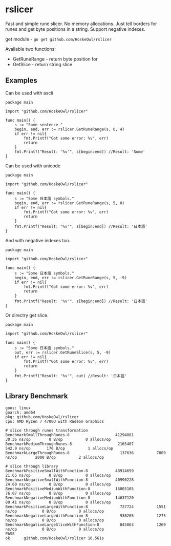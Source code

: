 # rslicer
Fast and simple rune slicer. No memory allocations.
Just tell borders for runes and get byte positions in a string.
Support negative indexes.

get module - `go get github.com/HoskeOwl/rslicer`

Available two functions:
* GetRuneRange - return byte position for
* GetSlice - return string slice

## Examples
Can be used with ascii

```
package main

import "github.com/HoskeOwl/rslicer"

func main() {
	s := "Some sentence."
	begin, end, err := rslicer.GetRuneRange(s, 0, 4)
    if err != nil{
        fmt.Printf("Got some error: %v", err)
        return
    }
    fmt.Printf("Result: '%v'", s[begin:end]) //Result: 'Some'
}
```

Can be used with unicode

```
package main

import "github.com/HoskeOwl/rslicer"

func main() {
	s := "Some 日本語 symbols."
	begin, end, err := rslicer.GetRuneRange(s, 5, 8)
    if err != nil{
        fmt.Printf("Got some error: %v", err)
        return
    }
    fmt.Printf("Result: '%v'", s[begin:end]) //Result: '日本語'
}
```

And with negative indexes too.

```
package main

import "github.com/HoskeOwl/rslicer"

func main() {
	s := "Some 日本語 symbols."
	begin, end, err := rslicer.GetRuneRange(s, 5, -9)
    if err != nil{
        fmt.Printf("Got some error: %v", err)
        return
    }
    fmt.Printf("Result: '%v'", s[begin:end]) //Result: '日本語'
}
```

Or directry get slice.

```
package main

import "github.com/HoskeOwl/rslicer"

func main() {
	s := "Some 日本語 symbols."
	out, err := rslicer.GetRuneSlice(s, 5, -9)
    if err != nil{
        fmt.Printf("Got some error: %v", err)
        return
    }
    fmt.Printf("Result: '%v'", out) //Result: '日本語'
}
```


## Library Benchmark
```
goos: linux
goarch: amd64
pkg: github.com/HoskeOwl/rslicer
cpu: AMD Ryzen 7 4700U with Radeon Graphics  

# slice through runes transformation
BenchmarkSmallThroughRunes-8                	41294881	        30.36 ns/op	       0 B/op	       0 allocs/op
BenchmarkMediumThroughRunes-8               	 2165407	       542.9 ns/op	     176 B/op	       1 allocs/op
BenchmarkLargeThroughRunes-8                	  137636	      7809 ns/op	    2000 B/op	       2 allocs/op

# slice through library
BenchmarkPositiveSmallWithFunction-8        	48914659	        21.65 ns/op	       0 B/op	       0 allocs/op
BenchmarkNegativeSmallWithFunction-8        	40990228	        24.60 ns/op	       0 B/op	       0 allocs/op
BenchmarkPositiveMediumWithFunction-8       	16005105	        76.07 ns/op	       0 B/op	       0 allocs/op
BenchmarkNegativeMediumWithFunction-8       	14637120	        80.41 ns/op	       0 B/op	       0 allocs/op
BenchmarkPositiveLargeWithFunction-8        	  727724	      1551 ns/op	       0 B/op	       0 allocs/op
BenchmarkNegativeLargeWithFunction-8        	  936205	      1275 ns/op	       0 B/op	       0 allocs/op
BenchmarkNegativeLargeSliceWithFunction-8   	  845863	      1269 ns/op	       0 B/op	       0 allocs/op
PASS
ok  	github.com/HoskeOwl/rslicer	16.561s

```

